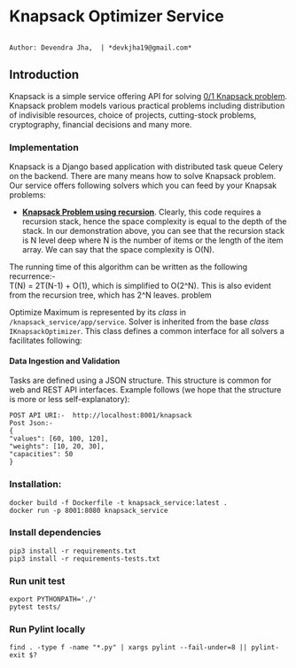 # Knapsack Optimizer Service

                                                                                                                        Author: Devendra Jha,  | *devkjha19@gmail.com*


## Introduction ##

Knapsack is a simple service offering API for solving [0/1 Knapsack problem](https://en.wikipedia.org/wiki/Knapsack_problem). Knapsack problem models various practical problems including distribution of indivisible resources, choice of projects, cutting-stock problems, cryptography, financial decisions and many more.

### Implementation ###

Knapsack is a Django based application with distributed task queue Celery on the backend. There are many means how to solve Knapsack problem. Our service offers following solvers which you can feed by your Knapsak problems:

*  [**Knapsack Problem using recursion**](https://www.geeksforgeeks.org/0-1-knapsack-problem-dp-10/). Clearly, this code requires a recursion stack, hence the space complexity is equal to the depth of the stack. In our demonstration above, you can see that the recursion stack is N level deep where N is the number of items or the length of the item array. We can say that the space complexity is O(N).

The running time of this algorithm can be written as the following recurrence:-   
T(N) = 2T(N-1) + O(1), which is simplified to O(2^N). This is also evident from the recursion tree, which has 2^N leaves.
problem

Optimize Maximum is represented by its *class* in `/knapsack_service/app/service`. Solver is inherited from the base *class* `IKnapsackOptimizer`. This class defines a common interface for all solvers a facilitates following:



#### Data Ingestion and Validation ####
Tasks are defined using a JSON structure. This structure is common for web and REST API interfaces. Example follows (we hope that the structure is more or less self-explanatory):

```
POST API URI:-  http://localhost:8001/knapsack
Post Json:-
{
"values": [60, 100, 120],
"weights": [10, 20, 30],
"capacities": 50
}
```
### Installation: ####
```
docker build -f Dockerfile -t knapsack_service:latest .
docker run -p 8001:8080 knapsack_service
```

### Install dependencies
```
pip3 install -r requirements.txt
pip3 install -r requirements-tests.txt
```
### Run unit test
```
export PYTHONPATH='./'
pytest tests/
```


### Run Pylint locally
```
find . -type f -name "*.py" | xargs pylint --fail-under=8 || pylint-exit $?
```

